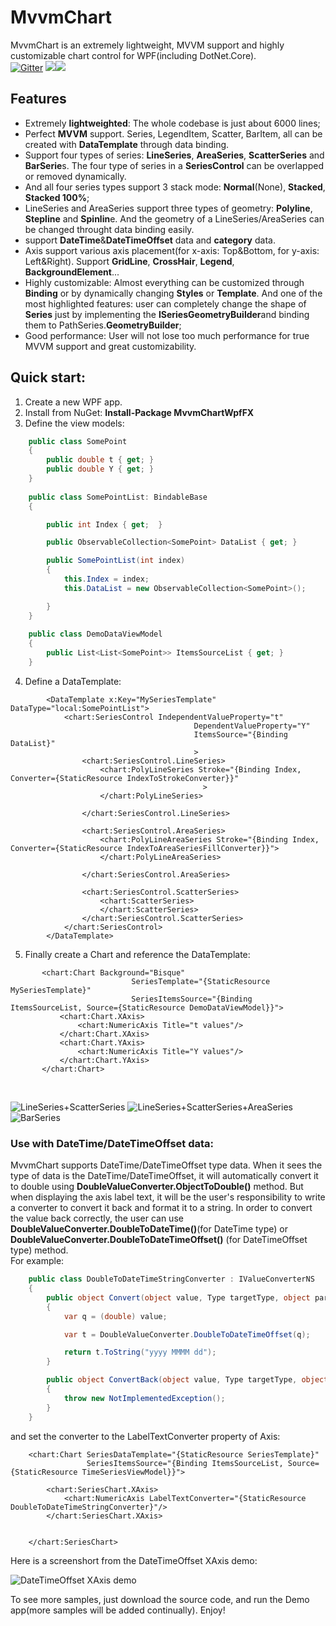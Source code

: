# MvvmChart
MvvmChart is an extremely lightweight, MVVM support and highly customizable chart control for WPF(including DotNet.Core).</br>
[![Gitter](https://badges.gitter.im/MvvmChart/community.svg)](https://gitter.im/MvvmChart/community?utm_source=badge&utm_medium=badge&utm_campaign=pr-badge)
![](https://img.shields.io/badge/license-MIT-green)![](https://img.shields.io/badge/support-WPF-brightgreen)


## Features
* Extremely **lightweighted**: The whole codebase is just about 6000 lines;
* Perfect **MVVM** support. Series, LegendItem, Scatter, BarItem, all can be created with **DataTemplate** through data binding. 
* Support four types of series: **LineSeries**, **AreaSeries**, **ScatterSeries** and **BarSerie**s. The four type of series in a **SeriesControl** can be overlapped or removed dynamically. 
* And all four series types support 3 stack mode: **Normal**(None), **Stacked**, **Stacked 100%**;
* LineSeries and AreaSeries support three types of geometry: **Polyline**, **Stepline** and **Spinlin**e. And the geometry of a LineSeries/AreaSeries can be changed throught data binding easily.
* support **DateTime**&**DateTimeOffset** data and **category** data.
* Axis support various axis placement(for x-axis: Top&Bottom, for y-axis: Left&Right). Support **GridLine**, **CrossHair**, **Legend**, **BackgroundElement**...
* Highly customizable: Almost everything can be customized through **Binding** or by dynamically changing **Styles** or **Template**. And one of the most highlighted features: user can completely change the shape of **Series** just by implementing the **ISeriesGeometryBuilder**and binding them to PathSeries.**GeometryBuilder**;
* Good performance: User will not lose too much performance for true MVVM support and great customizability.



## Quick start:
   1. Create a new WPF app.
   2. Install from NuGet: **Install-Package MvvmChartWpfFX** 
   3. Define the view models:
```c#
    public class SomePoint
    {
        public double t { get; }
        public double Y { get; }
    }
    
    public class SomePointList: BindableBase
    {

        public int Index { get;  }

        public ObservableCollection<SomePoint> DataList { get; }

        public SomePointList(int index)
        {
            this.Index = index;
            this.DataList = new ObservableCollection<SomePoint>();

        }
    }
    
    public class DemoDataViewModel 
    {
        public List<List<SomePoint>> ItemsSourceList { get; }
    }
```
  4. Define a DataTemplate:
```Xaml
        <DataTemplate x:Key="MySeriesTemplate" DataType="local:SomePointList">
            <chart:SeriesControl IndependentValueProperty="t"
                                         DependentValueProperty="Y"
                                         ItemsSource="{Binding DataList}"
                                         >
                <chart:SeriesControl.LineSeries>
                    <chart:PolyLineSeries Stroke="{Binding Index, Converter={StaticResource IndexToStrokeConverter}}"
                                           >
                    </chart:PolyLineSeries>

                </chart:SeriesControl.LineSeries>

                <chart:SeriesControl.AreaSeries>
                    <chart:PolyLineAreaSeries Stroke="{Binding Index, Converter={StaticResource IndexToAreaSeriesFillConverter}}">
                    </chart:PolyLineAreaSeries>

                </chart:SeriesControl.AreaSeries>

                <chart:SeriesControl.ScatterSeries>
                    <chart:ScatterSeries>
                    </chart:ScatterSeries>
                </chart:SeriesControl.ScatterSeries>
            </chart:SeriesControl>
        </DataTemplate>
 ```
  5. Finally create a Chart and reference the DataTemplate:
 ```Xaml    
        <chart:Chart Background="Bisque"
                            SeriesTemplate="{StaticResource MySeriesTemplate}"
                            SeriesItemsSource="{Binding ItemsSourceList, Source={StaticResource DemoDataViewModel}}">
            <chart:Chart.XAxis>
                <chart:NumericAxis Title="t values"/>
            </chart:Chart.XAxis>
            <chart:Chart.YAxis>
                <chart:NumericAxis Title="Y values"/>
            </chart:Chart.YAxis>
        </chart:Chart>
```

</br>

![LineSeries+ScatterSeries](https://github.com/zenjia/MvvmChart/blob/master/Images/Line%2BScatter.PNG)
![LineSeries+ScatterSeries+AreaSeries](https://github.com/zenjia/MvvmChart/blob/master/Images/Line%2BScatter%2BArea.PNG)
![BarSeries](https://github.com/zenjia/MvvmChart/blob/master/Images/Bar.PNG)

### Use with DateTime/DateTimeOffset data:
MvvmChart supports DateTime/DateTimeOffset type data. When it sees the type of data is the DateTime/DateTimeOffset, it will automatically convert it to double using **DoubleValueConverter.ObjectToDouble()** method. But when displaying the axis label text, it will be the user's responsibility to write a converter to convert it back and format it to a string. In order to convert the value back correctly, the user can use  **DoubleValueConverter.DoubleToDateTime()**(for DateTime type) or **DoubleValueConverter.DoubleToDateTimeOffset()** (for DateTimeOffset type) method. </br>
For example:</br>

```c#
    public class DoubleToDateTimeStringConverter : IValueConverterNS
    {
        public object Convert(object value, Type targetType, object parameter, CultureInfo culture)
        {
            var q = (double) value;

            var t = DoubleValueConverter.DoubleToDateTimeOffset(q);

            return t.ToString("yyyy MMMM dd");
        }

        public object ConvertBack(object value, Type targetType, object parameter, CultureInfo culture)
        {
            throw new NotImplementedException();
        }
    }
```
and set the converter to the LabelTextConverter property of Axis:
```xaml
    <chart:Chart SeriesDataTemplate="{StaticResource SeriesTemplate}"
                 SeriesItemsSource="{Binding ItemsSourceList, Source={StaticResource TimeSeriesViewModel}}">

        <chart:SeriesChart.XAxis>
            <chart:NumericAxis LabelTextConverter="{StaticResource DoubleToDateTimeStringConverter}"/>
        </chart:SeriesChart.XAxis>


    </chart:SeriesChart>
```
Here is a screenshort from the DateTimeOffset XAxis demo:

![DateTimeOffset XAxis demo](https://github.com/zenjia/MvvmChart/blob/master/Images/DateTimeDemo.PNG)

 
To see more samples, just download the source code, and run the Demo app(more samples will be added continually). Enjoy!


